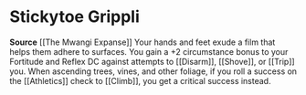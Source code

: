 ﻿---
id: '177'
name: Stickytoe Grippli
rarity: Common
source: '[[DATABASE/source/The Mwangi Expanse|The Mwangi Expanse]]'
trait: null
type: Heritage

---
# Stickytoe Grippli

**Source** [[The Mwangi Expanse]] 
Your hands and feet exude a film that helps them adhere to surfaces. You gain a +2 circumstance bonus to your Fortitude and Reflex DC against attempts to [[Disarm]], [[Shove]], or [[Trip]] you. When ascending trees, vines, and other foliage, if you roll a success on the [[Athletics]] check to [[Climb]], you get a critical success instead.